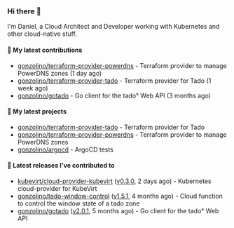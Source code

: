 ### Hi there 👋

I'm Daniel, a Cloud Architect and Developer working with Kubernetes and other cloud-native stuff.

#### 👷 My latest contributions

- [gonzolino/terraform-provider-powerdns](https://github.com/gonzolino/terraform-provider-powerdns) - Terraform provider to manage PowerDNS zones (1 day ago)
- [gonzolino/terraform-provider-tado](https://github.com/gonzolino/terraform-provider-tado) - Terraform provider for Tado (1 week ago)
- [gonzolino/gotado](https://github.com/gonzolino/gotado) - Go client for the tado° Web API (3 months ago)

#### 🌱 My latest projects

- [gonzolino/terraform-provider-tado](https://github.com/gonzolino/terraform-provider-tado) - Terraform provider for Tado
- [gonzolino/terraform-provider-powerdns](https://github.com/gonzolino/terraform-provider-powerdns) - Terraform provider to manage PowerDNS zones
- [gonzolino/argocd](https://github.com/gonzolino/argocd) - ArgoCD tests

#### 🔭 Latest releases I've contributed to

- [kubevirt/cloud-provider-kubevirt](https://github.com/kubevirt/cloud-provider-kubevirt) ([v0.3.0](https://github.com/kubevirt/cloud-provider-kubevirt/releases/tag/v0.3.0), 2 days ago) - Kubernetes cloud-provider for KubeVirt
- [gonzolino/tado-window-control](https://github.com/gonzolino/tado-window-control) ([v1.5.1](https://github.com/gonzolino/tado-window-control/releases/tag/v1.5.1), 4 months ago) - Cloud function to control the window state of a tado zone
- [gonzolino/gotado](https://github.com/gonzolino/gotado) ([v2.0.1](https://github.com/gonzolino/gotado/releases/tag/v2.0.1), 5 months ago) - Go client for the tado° Web API
